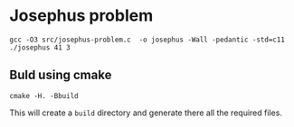 # Josephus problem

    gcc -O3 src/josephus-problem.c  -o josephus -Wall -pedantic -std=c11
    ./josephus 41 3

## Buld using cmake

    cmake -H. -Bbuild

This will create a `build` directory and generate there all the required files.
